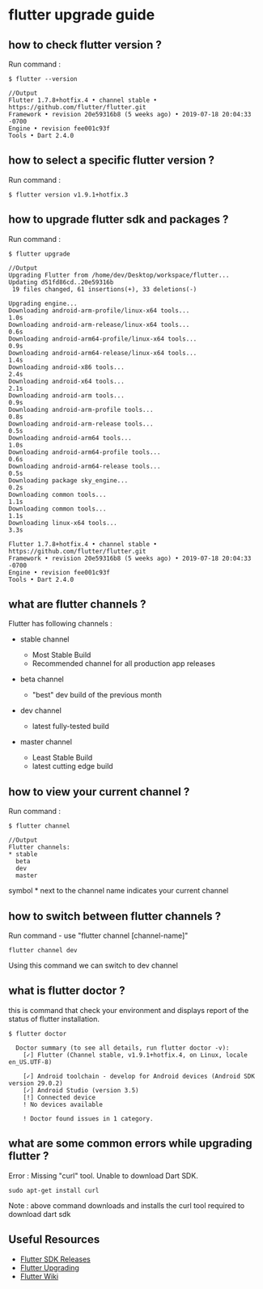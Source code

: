 # flutter upgrade guide

## how to check flutter version ?
Run command :
```
$ flutter --version

//Output
Flutter 1.7.8+hotfix.4 • channel stable • https://github.com/flutter/flutter.git
Framework • revision 20e59316b8 (5 weeks ago) • 2019-07-18 20:04:33 -0700
Engine • revision fee001c93f
Tools • Dart 2.4.0
```

## how to select a specific flutter version ?
Run command :
```
$ flutter version v1.9.1+hotfix.3
```

## how to upgrade flutter sdk and packages ?
Run command :
```
$ flutter upgrade

//Output 
Upgrading Flutter from /home/dev/Desktop/workspace/flutter...
Updating d51fd86cd..20e59316b
 19 files changed, 61 insertions(+), 33 deletions(-)

Upgrading engine...
Downloading android-arm-profile/linux-x64 tools...                  1.0s
Downloading android-arm-release/linux-x64 tools...                  0.6s
Downloading android-arm64-profile/linux-x64 tools...                0.9s
Downloading android-arm64-release/linux-x64 tools...                1.4s
Downloading android-x86 tools...                                    2.4s
Downloading android-x64 tools...                                    2.1s
Downloading android-arm tools...                                    0.9s
Downloading android-arm-profile tools...                            0.8s
Downloading android-arm-release tools...                            0.5s
Downloading android-arm64 tools...                                  1.0s
Downloading android-arm64-profile tools...                          0.6s
Downloading android-arm64-release tools...                          0.5s
Downloading package sky_engine...                                   0.2s
Downloading common tools...                                         1.1s
Downloading common tools...                                         1.1s
Downloading linux-x64 tools...                                      3.3s

Flutter 1.7.8+hotfix.4 • channel stable • https://github.com/flutter/flutter.git
Framework • revision 20e59316b8 (5 weeks ago) • 2019-07-18 20:04:33 -0700
Engine • revision fee001c93f
Tools • Dart 2.4.0
```

## what are flutter channels ?
Flutter has following channels :

* stable channel 
  * Most Stable Build
  * Recommended channel for all production app releases

* beta channel
  * "best" dev build of the previous month

* dev channel 
  * latest fully-tested build
  
* master channel
  * Least Stable Build
  * latest cutting edge build

## how to view your current channel ?
Run command :
```
$ flutter channel

//Output 
Flutter channels:
* stable
  beta
  dev
  master
```
symbol * next to the channel name indicates your current channel

## how to switch between flutter channels ?
Run command  - use "flutter channel [channel-name]"
```
flutter channel dev
```
Using this command we can switch to dev channel

## what is flutter doctor ?
this is command that check your environment and displays report of the status of flutter installation.

```
$ flutter doctor

  Doctor summary (to see all details, run flutter doctor -v):
    [✓] Flutter (Channel stable, v1.9.1+hotfix.4, on Linux, locale en_US.UTF-8)
 
    [✓] Android toolchain - develop for Android devices (Android SDK version 29.0.2)
    [✓] Android Studio (version 3.5)
    [!] Connected device
    ! No devices available

    ! Doctor found issues in 1 category.
```

## what are some common errors while upgrading flutter ?
Error  : Missing "curl" tool. Unable to download Dart SDK.
```
sudo apt-get install curl 
```
Note : above command downloads and installs the curl tool required to download dart sdk

## Useful Resources

* [Flutter SDK Releases](https://flutter.dev/docs/development/tools/sdk/releases)
* [Flutter Upgrading](https://flutter.dev/docs/development/tools/sdk/upgrading)
* [Flutter Wiki](https://github.com/flutter/flutter/wiki/Flutter-build-release-channels)
